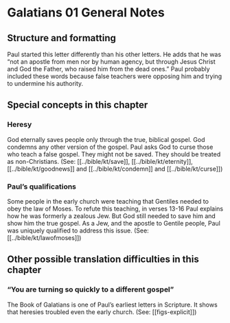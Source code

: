 # Galatians 01 General Notes
## Structure and formatting

Paul started this letter differently than his other letters. He adds that he was “not an apostle from men nor by human agency, but through Jesus Christ and God the Father, who raised him from the dead ones.” Paul probably included these words because false teachers were opposing him and trying to undermine his authority.

## Special concepts in this chapter

### Heresy
God eternally saves people only through the true, biblical gospel. God condemns any other version of the gospel. Paul asks God to curse those who teach a false gospel. They might not be saved. They should be treated as non-Christians. (See: [[../bible/kt/save]], [[../bible/kt/eternity]], [[../bible/kt/goodnews]] and [[../bible/kt/condemn]] and [[../bible/kt/curse]])

### Paul’s qualifications

Some people in the early church were teaching that Gentiles needed to obey the law of Moses. To refute this teaching, in verses 13-16 Paul explains how he was formerly a zealous Jew. But God still needed to save him and show him the true gospel. As a Jew, and the apostle to Gentile people, Paul was uniquely qualified to address this issue. (See: [[../bible/kt/lawofmoses]])

## Other possible translation difficulties in this chapter

### “You are turning so quickly to a different gospel”
The Book of Galatians is one of Paul’s earliest letters in Scripture. It shows that heresies troubled even the early church. (See: [[figs-explicit]])